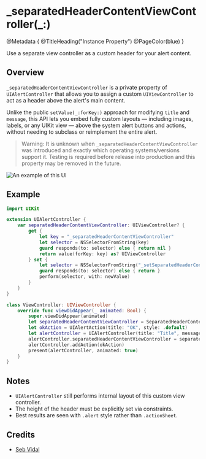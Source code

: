 # \_separatedHeaderContentViewController(\_:)

@Metadata {
    @TitleHeading("Instance Property")
    @PageColor(blue)
}

Use a separate view controller as a custom header for your alert content.

## Overview

`_separatedHeaderContentViewController` is a private property of `UIAlertController` that allows you to assign a custom `UIViewController` to act as a header above the alert's main content.

Unlike the public `setValue(_:forKey:)` approach for modifying `title` and `message`, this API lets you embed fully custom layouts — including images, labels, or any UIKit view — above the system alert buttons and actions, without needing to subclass or reimplement the entire alert.

> Warning: It is unknown when `_separatedHeaderContentViewController` was introduced and exactly which operating systems/versions support it. Testing is required before release into production and this property may be removed in the future.

![An example of this UI](_separatedHeaderContentViewController-Image)

## Example

```swift
import UIKit

extension UIAlertController {
    var separatedHeaderContentViewController: UIViewController? {
        get {
            let key = "_separatedHeaderContentViewController"
            let selector = NSSelectorFromString(key)
            guard responds(to: selector) else { return nil }
            return value(forKey: key) as? UIViewController
        } set {
            let selector = NSSelectorFromString("_setSeparatedHeaderContentViewController:")
            guard responds(to: selector) else { return }
            perform(selector, with: newValue)
        }
    }
}

class ViewController: UIViewController {
    override func viewDidAppear(_ animated: Bool) {
        super.viewDidAppear(animated)
        let separatedHeaderContentViewController = SeparatedHeaderContentViewController()
        let okAction = UIAlertAction(title: "OK", style: .default)
        let alertController = UIAlertController(title: "Title", message: "Message", preferredStyle: .alert)
        alertController.separatedHeaderContentViewController = separatedHeaderContentViewController
        alertController.addAction(okAction)
        present(alertController, animated: true)
    }
}
```

## Notes

- `UIAlertController` still performs internal layout of this custom view controller.
- The height of the header must be explicitly set via constraints.
- Best results are seen with `.alert` style rather than `.actionSheet`.

## Credits

 - [Seb Vidal](https://x.com/SebJVidal)
